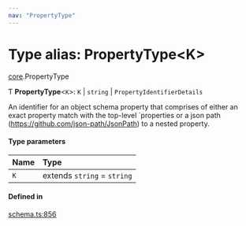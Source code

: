 ```yaml
---
nav: "PropertyType"
---
```

# Type alias: PropertyType<K\>

[core](../modules/core.md).PropertyType

Ƭ **PropertyType**<`K`\>: `K` \| `string` \| `PropertyIdentifierDetails`

An identifier for an object schema property that comprises of either an exact property match with the top-level
`properties or a json path (https://github.com/json-path/JsonPath) to a nested property.

#### Type parameters

| Name | Type |
| :------ | :------ |
| `K` | extends `string` = `string` |

#### Defined in

[schema.ts:856](https://github.com/coda/packs-sdk/blob/main/schema.ts#L856)
